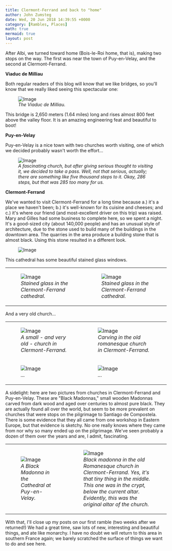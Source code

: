 ```yaml
---
title: Clermont-Ferrand and back to "home"
author: John Zumsteg
date: Wed, 20 Jun 2018 14:39:55 +0000
category: [Rambles, Places]
math: true
mermaid: true
layout: post
---
```

After Albi, we turned toward home (Bois-le-Roi home, that is), making two stops on the way. The first was near the town of Puy-en-Velay, and the second at Clermont-Ferrand.

<strong>Viaduc de Milliau</strong>

Both regular readers of this blog will know that we like bridges, so you'll know that we really liked seeing this spectacular one:

<figure>
	<img src="{{"/assets/images/2018/06/DSC06851.jpg" | prepend: site.baseurl | prepend: site.url }}" alt="Image" />
	<figcaption><em>The Viaduc de Milliau.</em></figcaption>
</figure>



This bridge is 2,650 meters (1.64 miles) long and rises almost 800 feet above the valley floor. It is an amazing engineering feat and beautiful to boot!

<strong>Puy-en-Velay</strong>

Puy-en-Velay is a nice town with two churches worth visiting, one of which we decided probably wasn't worth the effort...

<figure>
	<img src="{{"/assets/images/2018/06/DSC06873.jpg" | prepend: site.baseurl | prepend: site.url }}" alt="Image" />
	<figcaption><em>A fascinating church, but after giving serious thought to visiting it, we decided to take a pass. Well, not that serious, actually; there are something like five thousand steps to it. Okay, 286 steps, but that was 285 too many for us.</em></figcaption>
</figure>



<strong>Clermont-Ferrand</strong>

We've wanted to visit Clermont-Ferrand for a long time because a.) it's a place we haven't been; b.) it's well-known for its cuisine and cheeses; and c.) it's where our friend (and most-excellent driver on this trip) was raised. Mary and Gilles had some business to complete here, so we spent a night. It's a good-sized city (about 140,000 people) and has an unusual style of architecture, due to the stone used to build many of the buildings in the downtown area. The quarries in the area produce a building stone that is almost black. Using this stone resulted in a different look.

<figure>
	<img src="{{"/assets/images/2018/06/DSC06924.jpg" | prepend: site.baseurl | prepend: site.url }}" alt="Image" />
	<figcaption></figcaption>
</figure>



This cathedral has some beautiful stained glass windows.
<table>
<tbody>
<tr>
<td>

<figure>
	<img src="{{"/assets/images/2018/06/DSC06909.jpg" | prepend: site.baseurl | prepend: site.url }}" alt="Image" />
	<figcaption><em>Stained glass in the Clermont-Ferrand cathedral.</em></figcaption>
</figure>

</td>
<td>

<figure>
	<img src="{{"/assets/images/2018/06/DSC06914.jpg" | prepend: site.baseurl | prepend: site.url }}" alt="Image" />
	<figcaption><em>Stained glass in the Clermont-Ferrand cathedral.</em></figcaption>
</figure>

</td>
</tr>
</tbody>
</table>
And a very old church...
<table>
<tbody>
<tr>
<td>

<figure>
	<img src="{{"/assets/images/2018/06/DSC06929.jpg" | prepend: site.baseurl | prepend: site.url }}" alt="Image" />
	<figcaption><em>A small - and very old - church in Clermont-Ferrand.</em></figcaption>
</figure>

</td>
<td>

<figure>
	<img src="{{"/assets/images/2018/06/DSC06950.jpg" | prepend: site.baseurl | prepend: site.url }}" alt="Image" />
	<figcaption><em>Carving in the old romanesque church in Clermont-Ferrand.</em></figcaption>
</figure>

</td>
</tr>
<tr>
<td>

<figure>
	<img src="{{"/assets/images/2018/06/DSC06937.jpg" | prepend: site.baseurl | prepend: site.url }}" alt="Image" />
	<figcaption><em>...</em></figcaption>
</figure>

</td>
<td>

<figure>
	<img src="{{"/assets/images/2018/06/DSC06919.jpg" | prepend: site.baseurl | prepend: site.url }}" alt="Image" />
	<figcaption><em>...</em></figcaption>
</figure>

</td>
</tr>
</tbody>
</table>
A sidelight: here are two pictures from churches in Clermont-Ferrand and Puy-en-Velay. These are "Black Madonnas," small wooden Madonnas carved from dark wood and aged over centuries to almost pure black. They are actually found all over the world, but seem to be more prevalent on churches that were stops on the pilgrimage to Santiago de Compostela. There is some evidence that they all came from one workshop in Eastern Europe, but that evidence is sketchy. No one really knows where they came from nor why so many ended up on the pilgrimage. We've seen probably a dozen of them over the years and are, I admit, fascinating.
<table>
<tbody>
<tr>
<td>

<figure>
	<img src="{{"/assets/images/2018/06/DSC06879.jpg" | prepend: site.baseurl | prepend: site.url }}" alt="Image" />
	<figcaption><em>A Black Madonna in the Cathedral at Puy-en-Velay.</em></figcaption>
</figure>

</td>
<td>

<figure>
	<img src="{{"/assets/images/2018/06/DSC06936-e1529504594460.jpg" | prepend: site.baseurl | prepend: site.url }}" alt="Image" />
	<figcaption><em>Black madonna in the old Romanesque church in Clermont-Ferrand. Yes, it's that tiny thing in the middle. This one was in the crypt, below the current altar. Evidently, this was the original altar of the church.</em></figcaption>
</figure>

</td>
</tr>
</tbody>
</table>
With that, I'll close up my posts on our first ramble (two weeks after we returned!) We had a great time, saw lots of new, interesting and beautiful things, and ate like monarchy. I have no doubt we will return to this area in southern France again; we barely scratched the surface of things we want to do and see here.
